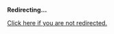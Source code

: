 <!DOCTYPE html>
<html>
<head>
<title>Redirecting...</title>
<link rel="canonical" href="http://home.jle0.com:4111/entry/deploying-medium-to-large-haskell-apps-to-heroku.md"/>
<meta http-equiv="content-type" content="text/html; charset=utf-8" />
<meta http-equiv="refresh" content="0; url=#{destination_path}" />
</head>
<body>
  <p><strong>Redirecting...</strong></p>
  <p><a href='http://home.jle0.com:4111/entry/deploying-medium-to-large-haskell-apps-to-heroku.md'>Click here if you are not redirected.</a></p>
  <script>
    document.location.href = "http://home.jle0.com:4111/entry/deploying-medium-to-large-haskell-apps-to-heroku.md";
  </script>
</body>
</html>
